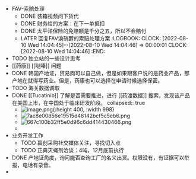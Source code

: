 - FAV-索赔处理
	- DONE 装箱视频问下货代
	- DONE 财务给的方案：在下一单抵扣
	- DONE 太平洋保险的免赔额是千分之五，所以不会赔付
	- LATER 回复FAV溴硝醇的索赔处理方案
	  :LOGBOOK:
	  CLOCK: [2022-08-10 Wed 14:04:45]--[2022-08-10 Wed 14:04:46] =>  00:00:01
	  CLOCK: [2022-08-10 Wed 14:04:46]
	  :END:
- TODO 独立站的一些设计思考
- [[药康]] [[哒嗪]] 问题
- DONE 韩国产地证，贸易商可以自己做，但是如果跟客户说的是药业产品，那产地在就得写药业。但是，药康也可以选择在申请时候选择保密。
- TODO 海关数据调取
- DONE [[Tucatinib]] 了解是否需要推进，进行 [[药渡数据]] 搜索，发现该产品在美国上市，在中国处于临床研发阶段。
  collapsed:: true
	- ![image.png](../assets/image_1660107926696_0.png){:height 400, :width 998}
	- ![7ac8e00d56e19515d46142bcf5c5eb6.png](../assets/7ac8e00d56e19515d46142bcf5c5eb6_1660108044672_0.png)
	- ![667c100b32ff5e0d96c6dd414430466.png](../assets/667c100b32ff5e0d96c6dd414430466_1660108067132_0.png)
	-
- 业务开发工作
	- TODO 赢创采购社交媒体关注，寻找切入点
	- TODO 正典灭蝇剂洽谈：4吨，12月底前执行
- DONE 产地证角度，询问能否查询工厂的名义出货。权限没有，有证据可以举报，电话有录音。
-